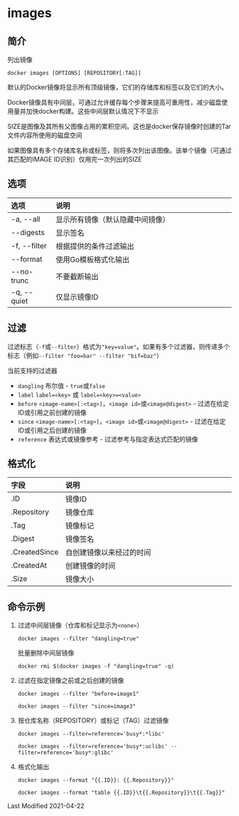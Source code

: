 # images

## 简介

列出镜像
```
docker images [OPTIONS] [REPOSITORY[:TAG]]
```
默认的Docker镜像将显示所有顶级镜像，它们的存储库和标签以及它们的大小。

Docker镜像具有中间层，可通过允许缓存每个步骤来提高可重用性，减少磁盘使用量并加快docker构建。这些中间层默认情况下不显示

SIZE是图像及其所有父图像占用的累积空间。这也是docker保存镜像时创建的Tar文件内容所使用的磁盘空间

如果图像具有多个存储库名称或标签，则将多次列出该图像。该单个镜像（可通过其匹配的IMAGE ID识别）仅用完一次列出的SIZE

## 选项

<style>
table th:first-of-type {
    width: 20%;
}
</style>

选项 | 说明
:- | :-
-a, --all    | 显示所有镜像（默认隐藏中间镜像）
--digests    | 显示签名
-f, --filter | 根据提供的条件过滤输出
--format     | 使用Go模板格式化输出
--no-trunc   | 不要截断输出
-q, --quiet  | 仅显示镜像ID

## 过滤

过滤标志（`-f`或`--filter`）格式为`"key=value"`。如果有多个过滤器，则传递多个标志（例如`--filter "foo=bar" --filter "bif=baz"`）

当前支持的过滤器

- `dangling` 布尔值 - `true`或`false`
- `label` `label=<key>` 或 `label=<key>=<value>`
- `before` `<image-name>[:<tag>]`，`<image id>`或`<image@digest>` - 过滤在给定ID或引用之前创建的镜像
- `since` `<image-name>[:<tag>]`，`<image id>`或`<image@digest>` - 过滤在给定ID或引用之后创建的镜像
- `reference` 表达式或镜像参考 - 过滤参考与指定表达式匹配的镜像

## 格式化

字段 | 说明
:- | :-
.ID           | 镜像ID
.Repository   | 镜像仓库
.Tag          | 镜像标记
.Digest       | 镜像签名
.CreatedSince | 自创建镜像以来经过的时间
.CreatedAt    | 创建镜像的时间
.Size         | 镜像大小

## 命令示例

1. 过滤中间层镜像（仓库和标记显示为`<none>`）
    ```
    docker images --filter "dangling=true"
    ```
    批量删除中间层镜像
    ```
    docker rmi $(docker images -f "dangling=true" -q)
    ```

2. 过滤在指定镜像之前或之后创建的镜像
    ```
    docker images --filter "before=image1"
    ```
    ```
    docker images --filter "since=image3"
    ```

3. 按仓库名称（REPOSITORY）或标记（TAG）过滤镜像
    ```
    docker images --filter=reference='busy*:*libc'
    ```
    ```
    docker images --filter=reference='busy*:uclibc' --filter=reference='busy*:glibc'
    ```

4. 格式化输出
    ```
    docker images --format "{{.ID}}: {{.Repository}}"
    ```
    ```
    docker images --format "table {{.ID}}\t{{.Repository}}\t{{.Tag}}"
    ```

Last Modified 2021-04-22
